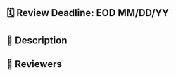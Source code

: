 <!-- Please provide a general summary of your changes in the Title above -->

## 🗓 Review Deadline: EOD MM/DD/YY

<!--
Include a desired deadline if applicable and ping reviewers directly.

In general, a reasonable review deadline is minimum 2 working days
-->

## 📝 Description

<!--
Please answer the following questions:
- What does this PR do?
- Why is this PR necessary?

Include relevant issue numbers.
(Pro tip — You can close issues when this PR is merged by mentioning them here with a special keyword: https://help.github.com/articles/closing-issues-using-keywords/)
-->

## 🔎 Reviewers

<!-- Tag the Github usernames of people who should review this request -->
